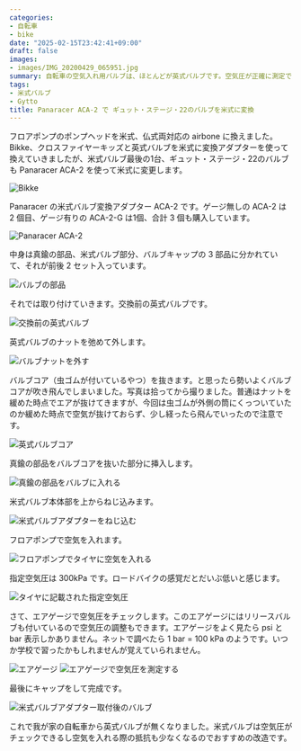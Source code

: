 ```yaml
---
categories:
- 自転車
- bike
date: "2025-02-15T23:42:41+09:00"
draft: false
images: 
- images/IMG_20200429_065951.jpg
summary: 自転車の空気入れ用バルブは、ほとんどが英式バルブです。空気圧が正確に測定できないデメリット解消のため、車と同じ規格の米式バルブに変換するアダプターを取付けました。ポンピングが楽になりエアゲージで空気圧を測定できます。
tags:
- 米式バルブ
- Gytto
title: Panaracer ACA-2 で ギュット・ステージ・22のバルブを米式に変換
---
```


フロアポンプのポンプヘッドを米式、仏式両対応の airbone
に換えました。Bikke、クロスファイヤーキッズと英式バルブを米式に変換アダプターを使って換えていきましたが、米式バルブ最後の1台、ギュット・ステージ・22のバルブも
Panaracer ACA-2 を使って米式に変更します。

![Bikke](./images/DSCF0060.jpg)

Panaracer の米式バルブ変換アダプター ACA-2 です。ゲージ無しの ACA-2 は 2
個目、ゲージ有りの ACA-2-G は1個、合計 3 個も購入しています。

![Panaracer ACA-2](./images/IMG_20200429_065951.jpg) 

中身は真鍮の部品、米式バルブ部分、バルブキャップの 3
部品に分かれていて、それが前後 2 セット入っています。

![バルブの部品](./images/IMG_20200429_070113.jpg)

それでは取り付けていきます。交換前の英式バルブです。

![交換前の英式バルブ](./images/IMG_20200429_070233.jpg)

英式バルブのナットを弛めて外します。

![バルブナットを外す](./images/IMG_20200429_070456.jpg)

バルブコア（虫ゴムが付いているやつ）を抜きます。と思ったら勢いよくバルブコアが吹き飛んでしまいました。写真は拾ってから撮りました。普通はナットを緩めた時点でエアが抜けてきますが、今回は虫ゴムが外側の筒にくっついていたのか緩めた時点で空気が抜けておらず、少し経ったら飛んでいったので注意です。

![英式バルブコア](./images/IMG_20200429_070508.jpg)

真鍮の部品をバルブコアを抜いた部分に挿入します。

![真鍮の部品をバルブに入れる](./images/IMG_20200429_070539.jpg)

米式バルブ本体部を上からねじ込みます。

![米式バルブアダプターをねじ込む](./images/IMG_20200429_070619.jpg)

フロアポンプで空気を入れます。

![フロアポンプでタイヤに空気を入れる](./images/IMG_20200429_070843.jpg)

指定空気圧は 300kPa です。ロードバイクの感覚だとだいぶ低いと感じます。

![タイヤに記載された指定空気圧](./images/IMG_20200429_071248.jpg)

さて、エアゲージで空気圧をチェックします。このエアゲージにはリリースバルブも付いているので空気圧の調整もできます。エアゲージをよく見たら
psi と bar 表示しかありません。ネットで調べたら 1 bar = 100 kPa
のようです。いつか学校で習ったかもしれませんが覚えていられません。

![エアゲージ](./images/IMG_20200429_071257.jpg)
![エアゲージで空気圧を測定する](./images/IMG_20200429_071556.jpg)

最後にキャップをして完成です。

![米式バルブアダプター取付後のバルブ](./images/IMG_20200429_071730.jpg)

これで我が家の自転車から英式バルブが無くなりました。米式バルブは空気圧がチェックできるし空気を入れる際の抵抗も少なくなるのでおすすめの改造です。
